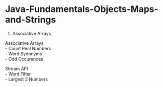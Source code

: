 # Java-Fundamentals-Objects-Maps-and-Strings

1. Associative Arrays 
  
  Associative Arrays \
    - Count Real Numbers\
    - Word Synonyms\
    - Odd Occurences
    
  Stream API\
    - Word Filter\
    - Largest 3 Numbers
    
  
